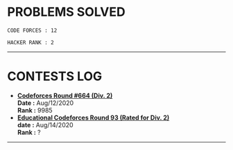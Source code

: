 # PROBLEMS SOLVED

    CODE FORCES : 12
    
    HACKER RANK : 2
***
# CONTESTS LOG
* **[Codeforces Round #664 (Div. 2)](https://codeforces.com/contest/1395)** <br>
  **Date :** Aug/12/2020 <br>
  **Rank :** 9985
* **[Educational Codeforces Round 93 (Rated for Div. 2)](.)** <br>
  **date :** Aug/14/2020 <br>
  **Rank :** ?
***    
